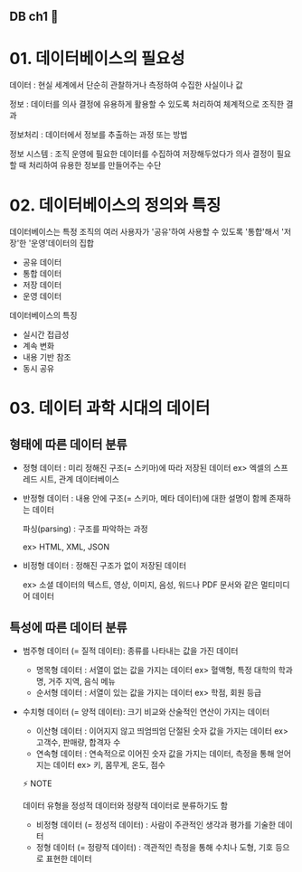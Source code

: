 ## DB ch1 📃

# 01. 데이터베이스의 필요성

데이터 : 현실 세계에서 단순히 관찰하거나 측정하여 수집한 사실이나 값

정보 : 데이터를 의사 결정에 유용하게 활용할 수 있도록 처리하여 체계적으로 조직한 결과

정보처리 : 데이터에서 정보를 추출하는 과정 또는 방법

정보 시스템 : 조직 운영에 필요한 데이터를 수집하여 저장해두었다가 의사 결정이 필요할 때 처리하여 유용한 정보를 만들어주는 수단

# 02. 데이터베이스의 정의와 특징

데이터베이스는 특정 조직의 여러 사용자가 '공유'하여 사용할 수 있도록 '통합'해서 '저장'한 '운영'데이터의 집합

- 공유 데이터
- 통합 데이터
- 저장 데이터
- 운영 데이터

데이터베이스의 특징

- 실시간 접급성
- 계속 변화
- 내용 기반 참조
- 동시 공유

# 03. 데이터 과학 시대의 데이터

## 형태에 따른 데이터 분류
- 정형 데이터 : 미리 정해진 구조(= 스키마)에 따라 저장된 데이터
  ex> 엑셀의 스프레드 시트, 관계 데이터베이스
- 반정형 데이터 : 내용 안에 구조(= 스키마, 메타 데이터)에 대한 설명이 함께 존재하는 데이터
  
  파싱(parsing) : 구조를 파악하는 과정
  
  ex> HTML, XML, JSON
- 비정형 데이터 : 정해진 구조가 없이 저장된 데이터
  
  ex> 소셜 데이터의 텍스트, 영상, 이미지, 음성, 워드나 PDF 문서와 같은 멀티미디어 데이터

##  특성에 따른 데이터 분류
- 범주형 데이터 (= 질적 데이터): 종류를 나타내는 값을 가진 데이터
  - 명목형 데이터 : 서열이 없는 값을 가지는 데이터
    ex> 혈액형, 특정 대학의 학과명, 거주 지역, 음식 메뉴
  - 순서형 데이터 : 서열이 있는 값을 가지는 데이터
    ex> 학점, 회원 등급

- 수치형 데이터 (= 양적 데이터): 크기 비교와 산술적인 연산이 가지는 데이터
  - 이산형 데이터 : 이어지지 않고 띄엄띄엄 단절된 숫자 값을 가지는 데이터
    ex> 고객수, 판매량, 합격자 수
  - 연속형 데이터 : 연속적으로 이어진 숫자 값을 가지는 데이터, 측정을 통해 얻어지는 데이터
    ex> 키, 몸무게, 온도, 점수

  ⚡ NOTE

  데이터 유형을 정성적 데이터와 정량적 데이터로 분류하기도 함

  - 비정형 데이터 (= 정성적 데이터) : 사람이 주관적인 생각과 평가를 기술한 데이터
  - 정형 데이터 (= 정량적 데이터) : 객관적인 측정을 통해 수치나 도형, 기호 등으로 표현한 데이터
  
